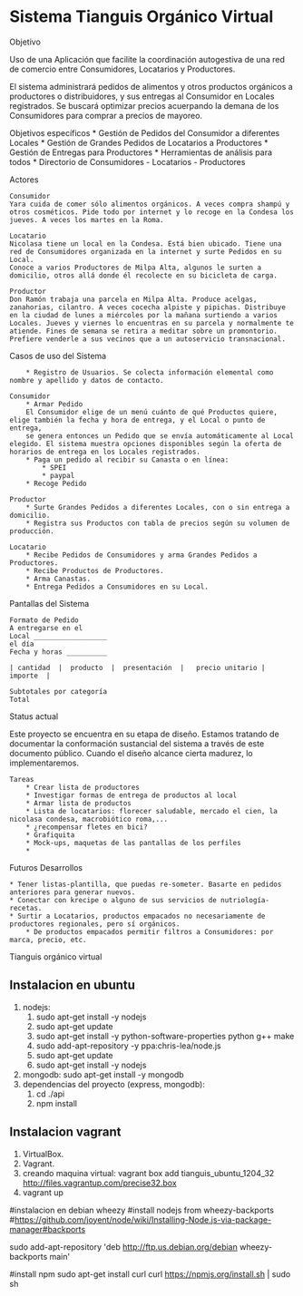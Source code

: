 Sistema Tianguis Orgánico Virtual
=================================

Objetivo

Uso de una Aplicación que facilite la coordinación autogestiva de una red de comercio entre Consumidores, Locatarios y Productores.

El sistema administrará pedidos de alimentos y otros productos orgánicos a productores o distribuidores, y sus entregas al Consumidor en Locales registrados. Se buscará optimizar precios acuerpando la demana de los Consumidores para comprar a precios de mayoreo.

Objetivos específicos
	* Gestión de Pedidos del Consumidor a diferentes Locales
	* Gestión de Grandes Pedidos de Locatarios a Productores
	* Gestión de Entregas para Productores
	* Herramientas de análisis para todos
	* Directorio de Consumidores - Locatarios - Productores


Actores

	Consumidor
	Yara cuida de comer sólo alimentos orgánicos. A veces compra shampú y otros cosméticos. Pide todo por internet y lo recoge en la Condesa los jueves. A veces los martes en la Roma.

	Locatario
	Nicolasa tiene un local en la Condesa. Está bien ubicado. Tiene una red de Consumidores organizada en la internet y surte Pedidos en su Local.
	Conoce a varios Productores de Milpa Alta, algunos le surten a domicilio, otros allá donde él recolecte en su bicicleta de carga.

	Productor
	Don Ramón trabaja una parcela en Milpa Alta. Produce acelgas, zanahorias, cilantro. A veces cocecha alpiste y pipichas. Distribuye en la ciudad de lunes a miércoles por la mañana surtiendo a varios Locales. Jueves y viernes lo encuentras en su parcela y normalmente te atiende. Fines de semana se retira a meditar sobre un promontorio. Prefiere venderle a sus vecinos que a un autoservicio transnacional.


Casos de uso del Sistema

		* Registro de Usuarios. Se colecta información elemental como nombre y apellido y datos de contacto.

	Consumidor
		* Armar Pedido
		El Consumidor elige de un menú cuánto de qué Productos quiere, elige también la fecha y hora de entrega, y el Local o punto de entrega,
		se genera entonces un Pedido que se envía automáticamente al Local elegido. El sistema muestra opciones disponibles según la oferta de horarios de entrega en los Locales registrados.
		* Paga un pedido al recibir su Canasta o en línea:
			* SPEI
			* paypal
		* Recoge Pedido

	Productor
		* Surte Grandes Pedidos a diferentes Locales, con o sin entrega a domicilio.
		* Registra sus Productos con tabla de precios según su volumen de producción.

	Locatario
		* Recibe Pedidos de Consumidores y arma Grandes Pedidos a Productores.
		* Recibe Productos de Productores.
		* Arma Canastas.
		* Entrega Pedidos a Consumidores en su Local.


Pantallas del Sistema

	Formato de Pedido
	A entregarse en el
	Local __________________
	el día
	Fecha y horas __________

	| cantidad  |  producto  |  presentación  |   precio unitario |  importe  |

	Subtotales por categoría
	Total



Status actual

Este proyecto se encuentra en su etapa de diseño. Estamos tratando de documentar la conformación sustancial del sistema a través de este documento público. Cuando el diseño alcance cierta madurez, lo implementaremos.

	Tareas
		* Crear lista de productores
		* Investigar formas de entrega de productos al local
		* Armar lista de productos
		* Lista de locatarios: florecer saludable, mercado el cien, la nicolasa condesa, macrobiótico roma,...
		* ¿recompensar fletes en bici?
		* Grafiquita
		* Mock-ups, maquetas de las pantallas de los perfiles
		*


Futuros Desarrollos

	* Tener listas-plantilla, que puedas re-someter. Basarte en pedidos anteriores para generar nuevos.
	* Conectar con krecipe o alguno de sus servicios de nutriología-recetas.
	* Surtir a Locatarios, productos empacados no necesariamente de productores regionales, pero sí orgánicos.
		* De productos empacados permitir filtros a Consumidores: por marca, precio, etc.

Tianguis orgánico virtual

## Instalacion en ubuntu

1. nodejs:
    1. sudo apt-get install -y nodejs
    2. sudo apt-get update
    3. sudo apt-get install -y python-software-properties python g++ make
    4. sudo add-apt-repository -y ppa:chris-lea/node.js
    5. sudo apt-get update
    6. sudo apt-get install -y nodejs
2. mongodb: sudo apt-get install -y mongodb
3. dependencias del proyecto (express, mongodb):
    1. cd ./api
    2. npm install

## Instalacion vagrant
1. VirtualBox.
2. Vagrant.
3. creando maquina virtual: vagrant box add tianguis_ubuntu_1204_32 http://files.vagrantup.com/precise32.box
4. vagrant up

#instalacion en debian wheezy
  #install nodejs from wheezy-backports
  #https://github.com/joyent/node/wiki/Installing-Node.js-via-package-manager#backports

  sudo add-apt-repository 'deb http://ftp.us.debian.org/debian wheezy-backports main'

  #install npm
  sudo apt-get install curl
  curl https://npmjs.org/install.sh | sudo sh
